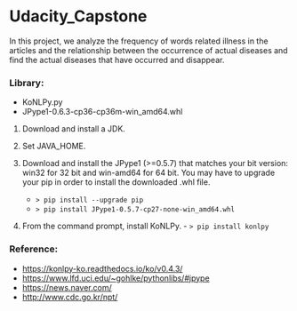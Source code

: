 # Udacity_Capstone

In this project, we analyze the frequency of words related illness in the articles and the relationship between the occurrence of actual diseases and find the actual diseases that have occurred and disappear.

### Library:
 - KoNLPy.py
 - JPype1-0.6.3-cp36-cp36m-win_amd64.whl

 1. Download and install a JDK.

 2. Set JAVA_HOME.

 3. Download and install the JPype1 (>=0.5.7) that matches your bit version: win32  for 32 bit and win-amd64 for 64 bit. You may have to upgrade your pip in order to install the downloaded .whl file.
    - `> pip install --upgrade pip`
    - `> pip install JPype1-0.5.7-cp27-none-win_amd64.whl`

  4. From the command prompt, install KoNLPy.
    - `> pip install konlpy`

### Reference:
 - https://konlpy-ko.readthedocs.io/ko/v0.4.3/
 - https://www.lfd.uci.edu/~gohlke/pythonlibs/#jpype
 - https://news.naver.com/
 - http://www.cdc.go.kr/npt/
